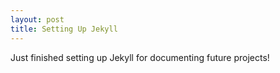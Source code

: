 ```yaml
---
layout: post
title: Setting Up Jekyll
---
```


Just finished setting up Jekyll for documenting future projects!
